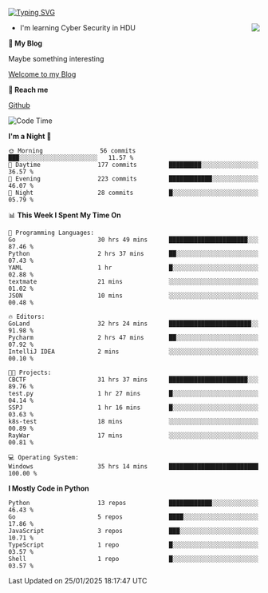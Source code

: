 [![Typing SVG](https://readme-typing-svg.herokuapp.com?font=Fira+Code&pause=1000&random=false&width=450&height=60&lines=Hello+%F0%9F%91%8B%F0%9F%8F%BB;I'm+JBNRZ)](https://git.io/typing-svg)

<a href="#">
  <img align="right" src="https://github-readme-stats.vercel.app/api?username=JBNRZ&show_icons=true&bg_color=15,f2f7fd,E0EAFC" />
</a>

- I'm learning Cyber Security in HDU

 **🌱 My Blog**

Maybe something interesting

[Welcome to my Blog](https://jbnrz.com.cn/)

 **💬 Reach me** 

[Github](https://github.com/JBNRZ)


<!--START_SECTION:waka-->
![Code Time](http://img.shields.io/badge/Code%20Time-873%20hrs%2033%20mins-blue)

**I'm a Night 🦉** 

```text
🌞 Morning                56 commits          ███░░░░░░░░░░░░░░░░░░░░░░   11.57 % 
🌆 Daytime                177 commits         █████████░░░░░░░░░░░░░░░░   36.57 % 
🌃 Evening                223 commits         ████████████░░░░░░░░░░░░░   46.07 % 
🌙 Night                  28 commits          █░░░░░░░░░░░░░░░░░░░░░░░░   05.79 % 
```


📊 **This Week I Spent My Time On** 

```text
💬 Programming Languages: 
Go                       30 hrs 49 mins      ██████████████████████░░░   87.46 % 
Python                   2 hrs 37 mins       ██░░░░░░░░░░░░░░░░░░░░░░░   07.43 % 
YAML                     1 hr                █░░░░░░░░░░░░░░░░░░░░░░░░   02.88 % 
textmate                 21 mins             ░░░░░░░░░░░░░░░░░░░░░░░░░   01.02 % 
JSON                     10 mins             ░░░░░░░░░░░░░░░░░░░░░░░░░   00.48 % 

🔥 Editors: 
GoLand                   32 hrs 24 mins      ███████████████████████░░   91.98 % 
Pycharm                  2 hrs 47 mins       ██░░░░░░░░░░░░░░░░░░░░░░░   07.92 % 
IntelliJ IDEA            2 mins              ░░░░░░░░░░░░░░░░░░░░░░░░░   00.10 % 

🐱‍💻 Projects: 
CBCTF                    31 hrs 37 mins      ██████████████████████░░░   89.76 % 
test.py                  1 hr 27 mins        █░░░░░░░░░░░░░░░░░░░░░░░░   04.14 % 
SSPJ                     1 hr 16 mins        █░░░░░░░░░░░░░░░░░░░░░░░░   03.63 % 
k8s-test                 18 mins             ░░░░░░░░░░░░░░░░░░░░░░░░░   00.89 % 
RayWar                   17 mins             ░░░░░░░░░░░░░░░░░░░░░░░░░   00.81 % 

💻 Operating System: 
Windows                  35 hrs 14 mins      █████████████████████████   100.00 % 
```

**I Mostly Code in Python** 

```text
Python                   13 repos            ████████████░░░░░░░░░░░░░   46.43 % 
Go                       5 repos             ████░░░░░░░░░░░░░░░░░░░░░   17.86 % 
JavaScript               3 repos             ███░░░░░░░░░░░░░░░░░░░░░░   10.71 % 
TypeScript               1 repo              █░░░░░░░░░░░░░░░░░░░░░░░░   03.57 % 
Shell                    1 repo              █░░░░░░░░░░░░░░░░░░░░░░░░   03.57 % 
```




 Last Updated on 25/01/2025 18:17:47 UTC
<!--END_SECTION:waka-->
